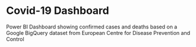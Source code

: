 # Covid-19 Dashboard
 Power BI Dashboard showing confirmed cases and deaths based on a Google BigQuery dataset from European Centre for Disease Prevention and Control
